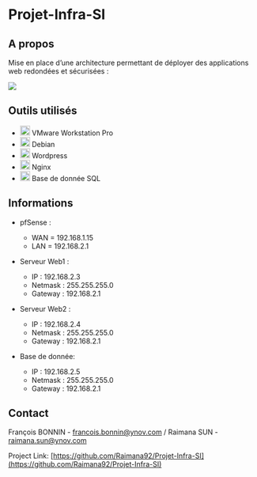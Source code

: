 # Projet-Infra-SI

## A propos

Mise en place d’une architecture permettant de déployer des applications web redondées et sécurisées :

<img src="https://media.discordapp.net/attachments/512984619407114243/814425939969966110/unknown.png?width=1204&height=670" width=auto>


## Outils utilisés

* <img src="https://upload.wikimedia.org/wikipedia/commons/thumb/5/5a/Vmware_workstation_16_icon.svg/1200px-Vmware_workstation_16_icon.svg.png" width="20px"> VMware Workstation Pro
* <img src="https://img1.freepng.fr/20180504/fqe/kisspng-debian-apt-linux-distribution-raspbian-blue-logo-5aec8fd5de5470.3000639315254527579107.jpg" height="20px"> Debian
* <img src="https://image.flaticon.com/icons/png/512/59/59137.png" height="20px"> Wordpress
* <img src="https://img.icons8.com/color/452/nginx.png" height="20px"> Nginx
* <img src="https://colibri.unistra.fr/application/assets/images/courses/sql_icone.png" height="20px"> Base de donnée SQL

## Informations

* pfSense :
  - WAN = 192.168.1.15
  - LAN = 192.168.2.1

* Serveur Web1 :
  -  IP : 192.168.2.3
  -  Netmask : 255.255.255.0
  -  Gateway : 192.168.2.1

* Serveur Web2 :
  -  IP : 192.168.2.4
  -  Netmask : 255.255.255.0
  -  Gateway : 192.168.2.1

* Base de donnée:
  -  IP : 192.168.2.5
  -  Netmask : 255.255.255.0
  -  Gateway : 192.168.2.1

## Contact

François BONNIN - francois.bonnin@ynov.com / Raimana SUN - raimana.sun@ynov.com

Project Link: [https://github.com/Raimana92/Projet-Infra-SI](https://github.com/Raimana92/Projet-Infra-SI)
